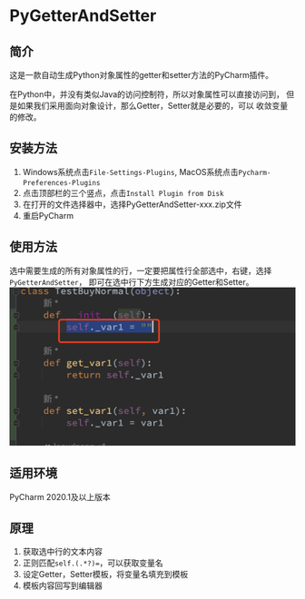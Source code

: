 # PyGetterAndSetter
## 简介
这是一款自动生成Python对象属性的getter和setter方法的PyCharm插件。  

在Python中，并没有类似Java的访问控制符，所以对象属性可以直接访问到，
但是如果我们采用面向对象设计，那么Getter，Setter就是必要的，可以
收敛变量的修改。

## 安装方法
1. Windows系统点击`File-Settings-Plugins`, MacOS系统点击`Pycharm-Preferences-Plugins`
2. 点击顶部栏的三个竖点，点击`Install Plugin from Disk`
3. 在打开的文件选择器中，选择PyGetterAndSetter-xxx.zip文件
4. 重启PyCharm

## 使用方法
选中需要生成的所有对象属性的行，一定要把属性行全部选中，右键，选择`PyGetterAndSetter`，
即可在选中行下方生成对应的Getter和Setter。
![使用范例](img/use_plugin.png)

## 适用环境
PyCharm 2020.1及以上版本

## 原理
1. 获取选中行的文本内容
2. 正则匹配`self.(.*?)=`，可以获取变量名
3. 设定Getter，Setter模板，将变量名填充到模板
4. 模板内容回写到编辑器
